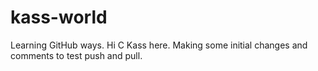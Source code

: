 # kass-world
Learning GitHub ways.
Hi C Kass here.
Making some initial changes and comments to test push and pull.
